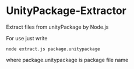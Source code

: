 # UnityPackage-Extractor
Extract files from unityPackage by Node.js

For use just write
~~~~
node extract.js package.unitypackage
~~~~
where package.unitypackage is package file name
